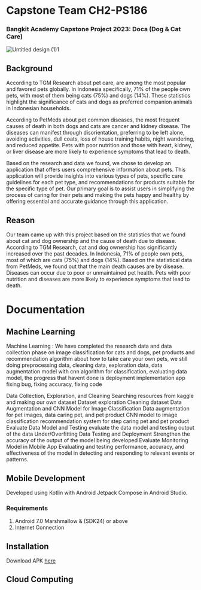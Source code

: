 # Capstone Team CH2-PS186
### Bangkit Academy Capstone Project 2023: Doca (Dog & Cat Care)
![Untitled design (1)1](https://github.com/ernestwidjaja/Capstone-Project-CH2-PS186/assets/47309223/e95fe5d1-1a3c-4c14-9d46-bd472789f93b)

## Background
According to TGM Research about pet care, are among the most popular and favored pets globally. In Indonesia specifically, 71% of the people own pets, with most of them being cats (75%) and dogs (14%). These statistics highlight the significance of cats and dogs as preferred companion animals in Indonesian households.

According to PetMeds about pet common diseases, the most frequent causes of death in both dogs and cats are cancer and kidney disease. The diseases can manifest through disorientation, preferring to be left alone, avoiding activities, dull coats, loss of house training habits, night wandering, and reduced appetite. Pets with poor nutrition and those with heart, kidney, or liver disease are more likely to experience symptoms that lead to death.

Based on the research and data we found,  we chose to develop an application that offers users comprehensive information about pets. This application will provide insights into various types of pets, specific care guidelines for each pet type, and recommendations for products suitable for the specific type of pet. Our primary goal is to assist users in simplifying the process of caring for their pets and making the pets happy and healthy by offering essential and accurate guidance through this application.

## Reason
Our team came up with this project based on the statistics that we found about cat and dog ownership and the cause of death due to disease. According to TGM Research, cat and dog ownership has significantly increased over the past decades. In Indonesia, 71% of people own pets, most of which are cats (75%) and dogs (14%). Based on the statistical data from PetMeds, we found out that the main death causes are by disease. Diseases can occur due to poor or unmaintained pet health. Pets with poor nutrition and diseases are more likely to experience symptoms that lead to death.

# Documentation
## Machine Learning
  Machine Learning :
We have completed the research data and data collection phase on image classification for cats and dogs, pet products and recommendation algorithm about how to take care your own pets, we still doing preprocessing data, cleaning data, exploration data, data augmentation model with cnn algorithm for classification, evaluating data model, the progress that havent done is deployment implementation app fixing bug, fixing accuracy, fixing code

Data Collection, Exploration, and Cleaning
Searching resources from kaggle and making our own dataset
Dataset exploration
Cleaning dataset 
Data Augmentation and CNN Model for Image Classification
Data augmentation for pet images, data caring pet, and pet product 
CNN model to image classification
recommendation system for step caring pet and pet product
Evaluate Data Model and Testing
evaluate the data model and testing output of the data
Under/Overfitting Data Testing and Deployment
Strengthen the accuracy of the output of the model being developed
Evaluate Monitoring Model in Mobile App
Evaluating and testing performance, accuracy, and effectiveness of the model in detecting and responding to relevant events or patterns.


## Mobile Development
Developed using Kotlin with Android Jetpack Compose in Android Studio.
### Requirements
1. Android 7.0 Marshmallow & (SDK24) or above
2. Internet Connection

## Installation
Download APK [here](https://drive.google.com/file/d/1VVmY0R6bFR7ucHZsb2mLzfG492Y2C0bb/view?usp=sharing)

## Cloud Computing




